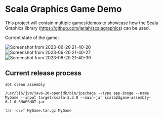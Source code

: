 # Scala Graphics Game Demo

This project will contain multiple games/demos to showcase how the Scala Graphics library (https://github.com/jarlah/scalagraphics) can be used.

Current state of the game:

![Screenshot from 2023-06-20 21-40-20](https://github.com/jarlah/scalagraphics-demo/assets/404102/edc8890e-ac16-481d-a347-bb65930b1433)
![Screenshot from 2023-06-20 21-40-27](https://github.com/jarlah/scalagraphics-demo/assets/404102/64641d62-2cf9-48b3-8105-10faa085b16f)
![Screenshot from 2023-06-20 21-40-39](https://github.com/jarlah/scalagraphics-demo/assets/404102/d9707a17-0d93-4a3e-8bbb-fbfcb7b21054)

## Current release process

`sbt clean assembly`

`/usr/lib/jvm/java-20-openjdk/bin/jpackage --type app-image --name MyGame --input target/scala-3.3.0 --main-jar scala2dgame-assembly-0.1.0-SNAPSHOT.jar`

`tar -czvf MyGame.tar.gz MyGame`
